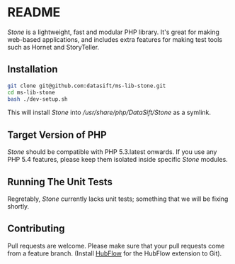 # README

_Stone_ is a lightweight, fast and modular PHP library. It's great for making web-based applications, and includes extra features for making test tools such as Hornet and StoryTeller.

## Installation

``` bash
git clone git@github.com:datasift/ms-lib-stone.git
cd ms-lib-stone
bash ./dev-setup.sh
```

This will install _Stone_ into _/usr/share/php/DataSift/Stone_ as a symlink.

## Target Version of PHP

_Stone_ should be compatible with PHP 5.3.latest onwards.  If you use any PHP 5.4 features, please keep them isolated inside specific _Stone_ modules.

## Running The Unit Tests

Regretably, _Stone_ currently lacks unit tests; something that we will be fixing shortly.

## Contributing

Pull requests are welcome.  Please make sure that your pull requests come from a feature branch. (Install [HubFlow](http://datasift.github.com/gitflow/) for the HubFlow extension to Git).